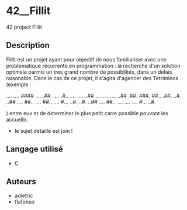 # 42__Fillit
42 project Fillit

## Description
Fillit est un projet ayant pour objectif de nous familiariser avec une problematique recurrente en programmation : la recherche d'un solution optimale parmis un tres grand nombre de possibilités, dans un delais raisonable.
Dans le cas de ce projet, il s'agira d'agencer des Tetriminos (exemple :

.... .... #### .... .##. .... .#.. .... ....
..## .... .... .... ..## .##. ###. ##.. .##.
..#. ..## .... ##.. .... ##.. .... #... ..#.
..#. ..## .... ##.. .... .... .... #... ..#.

) entre eux et de determiner le plus petit carre possible pouvant les accuellir.

- le sujet détaillé est join !

## Langage utilisé
- C

## Auteurs
- adietric
- flafonso
